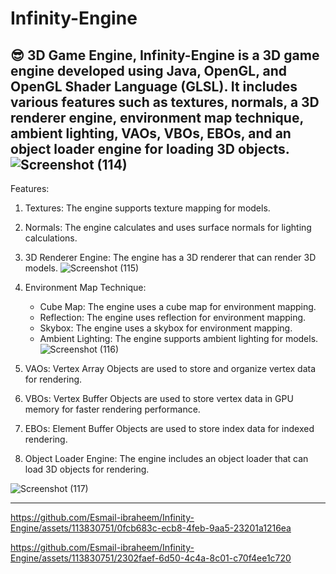 # Infinity-Engine
:sunglasses: 3D Game Engine,
Infinity-Engine is a 3D game engine developed using Java, OpenGL, and OpenGL Shader Language (GLSL). It includes various features such as textures, normals, a 3D renderer engine, environment map technique, ambient lighting, VAOs, VBOs, EBOs, and an object loader engine for loading 3D objects.
![Screenshot (114)](https://github.com/Esmail-ibraheem/Infinity-Engine/assets/113830751/1ce2daba-6b15-4c23-9257-92e8db7f83dd)
-----
Features:

1. Textures: The engine supports texture mapping for models.
1. Normals: The engine calculates and uses surface normals for lighting calculations.
1. 3D Renderer Engine: The engine has a 3D renderer that can render 3D models.
![Screenshot (115)](https://github.com/Esmail-ibraheem/Infinity-Engine/assets/113830751/a2a27969-830c-4fda-a1ea-5b96aae8f11d)

1. Environment Map Technique:
    - Cube Map: The engine uses a cube map for environment mapping.
    - Reflection: The engine uses reflection for environment mapping.
    - Skybox: The engine uses a skybox for environment mapping.
    - Ambient Lighting: The engine supports ambient lighting for models.
    ![Screenshot (116)](https://github.com/Esmail-ibraheem/Infinity-Engine/assets/113830751/3e8e1a98-44c5-4bbb-9a6e-fd76358ce727)

1. VAOs: Vertex Array Objects are used to store and organize vertex data for rendering.
1. VBOs: Vertex Buffer Objects are used to store vertex data in GPU memory for faster rendering performance.
1. EBOs: Element Buffer Objects are used to store index data for indexed rendering.
1. Object Loader Engine: The engine includes an object loader that can load 3D objects for rendering.



![Screenshot (117)](https://github.com/Esmail-ibraheem/Infinity-Engine/assets/113830751/fabc44f6-1a69-497a-8e2b-e147973f04ec)

-----

https://github.com/Esmail-ibraheem/Infinity-Engine/assets/113830751/0fcb683c-ecb8-4feb-9aa5-23201a1216ea



https://github.com/Esmail-ibraheem/Infinity-Engine/assets/113830751/2302faef-6d50-4c4a-8c01-c70f4ee1c720



